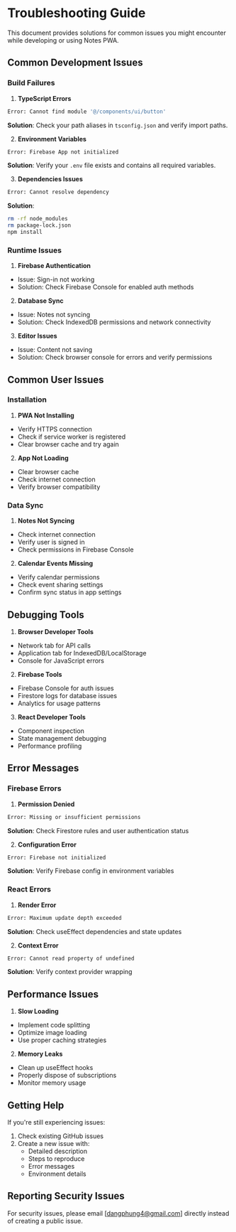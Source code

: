 # Troubleshooting Guide

This document provides solutions for common issues you might encounter while developing or using Notes PWA.

## Common Development Issues

### Build Failures

1. **TypeScript Errors**

```bash
Error: Cannot find module '@/components/ui/button'
```

**Solution**: Check your path aliases in `tsconfig.json` and verify import paths.

2. **Environment Variables**

```bash
Error: Firebase App not initialized
```

**Solution**: Verify your `.env` file exists and contains all required variables.

3. **Dependencies Issues**

```bash
Error: Cannot resolve dependency
```

**Solution**:

```bash
rm -rf node_modules
rm package-lock.json
npm install
```

### Runtime Issues

1. **Firebase Authentication**

- Issue: Sign-in not working
- Solution: Check Firebase Console for enabled auth methods

2. **Database Sync**

- Issue: Notes not syncing
- Solution: Check IndexedDB permissions and network connectivity

3. **Editor Issues**

- Issue: Content not saving
- Solution: Check browser console for errors and verify permissions

## Common User Issues

### Installation

1. **PWA Not Installing**

- Verify HTTPS connection
- Check if service worker is registered
- Clear browser cache and try again

2. **App Not Loading**

- Clear browser cache
- Check internet connection
- Verify browser compatibility

### Data Sync

1. **Notes Not Syncing**

- Check internet connection
- Verify user is signed in
- Check permissions in Firebase Console

2. **Calendar Events Missing**

- Verify calendar permissions
- Check event sharing settings
- Confirm sync status in app settings

## Debugging Tools

1. **Browser Developer Tools**

- Network tab for API calls
- Application tab for IndexedDB/LocalStorage
- Console for JavaScript errors

2. **Firebase Tools**

- Firebase Console for auth issues
- Firestore logs for database issues
- Analytics for usage patterns

3. **React Developer Tools**

- Component inspection
- State management debugging
- Performance profiling

## Error Messages

### Firebase Errors

1. **Permission Denied**

```bash
Error: Missing or insufficient permissions
```

**Solution**: Check Firestore rules and user authentication status

2. **Configuration Error**

```bash
Error: Firebase not initialized
```

**Solution**: Verify Firebase config in environment variables

### React Errors

1. **Render Error**

```bash
Error: Maximum update depth exceeded
```

**Solution**: Check useEffect dependencies and state updates

2. **Context Error**

```bash
Error: Cannot read property of undefined
```

**Solution**: Verify context provider wrapping

## Performance Issues

1. **Slow Loading**

- Implement code splitting
- Optimize image loading
- Use proper caching strategies

2. **Memory Leaks**

- Clean up useEffect hooks
- Properly dispose of subscriptions
- Monitor memory usage

## Getting Help

If you're still experiencing issues:

1. Check existing GitHub issues
2. Create a new issue with:
   - Detailed description
   - Steps to reproduce
   - Error messages
   - Environment details

## Reporting Security Issues

For security issues, please email [dangphung4@gmail.com] directly instead of creating a public issue.